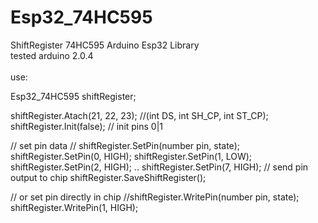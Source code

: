 # Esp32_74HC595
ShiftRegister 74HC595 Arduino Esp32 Library <br>
tested arduino 2.0.4<br>
<br>
use:<br>

Esp32_74HC595 shiftRegister;

shiftRegister.Atach(21, 22, 23); //(int DS, int SH_CP, int ST_CP); 
shiftRegister.Init(false); // init pins 0|1

// set pin data
// shiftRegister.SetPin(number pin, state);
shiftRegister.SetPin(0, HIGH);
shiftRegister.SetPin(1, LOW);
shiftRegister.SetPin(2, HIGH);
..
shiftRegister.SetPin(7, HIGH);
// send pin output to chip
shiftRegister.SaveShiftRegister();

// or set pin directly in chip 
//shiftRegister.WritePin(number pin, state);
shiftRegister.WritePin(1, HIGH);
